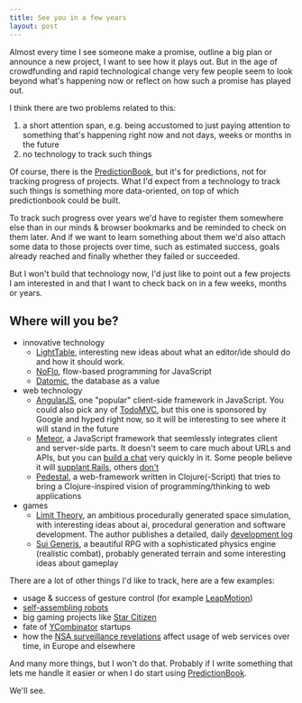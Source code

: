 ```yaml
---
title: See you in a few years
layout: post
---
```


Almost every time I see someone make a promise, outline a big plan or
announce a new project, I want to see how it plays out. But in the age
of crowdfunding and rapid technological change very few people seem to
look beyond what's happening now or reflect on how such a promise has
played out.

I think there are two problems related to this:

1. a short attention span, e.g. being accustomed to just paying
   attention to something that's happening right now and not days, weeks
   or months in the future
2. no technology to track such things

Of course, there is the [PredictionBook][], but it's for predictions, not
for tracking progress of projects. What I'd expect from a technology to
track such things is something more data-oriented, on top of which
predictionbook could be built.

To track such progress over years we'd have to register them somewhere
else than in our minds & browser bookmarks and be reminded to check on
them later. And if we want to learn something about them we'd also
attach some data to those projects over time, such as estimated success,
goals already reached and finally whether they failed or succeeded.

But I won't build that technology now, I'd just like to point out a few
projects I am interested in and that I want to check back on in a few
weeks, months or years.

## Where will you be?

* innovative technology
    * [LightTable][], interesting new ideas about what an editor/ide should
      do and how it should work.
    * [NoFlo][], flow-based programming for JavaScript
    * [Datomic][], the database as a value
* web technology
    * [AngularJS][], one "popular" client-side framework in JavaScript. You
      could also pick any of [TodoMVC][], but this one is sponsored by
      Google and hyped right now, so it will be interesting to see where
      it will stand in the future
    * [Meteor][], a JavaScript framework that seemlessly integrates client
      and server-side parts. It doesn't seem to care much about URLs and
      APIs, but you can [build a chat][meteor-chat] very quickly in it.
      Some people believe it will [supplant Rails][m+], others [don't][m-]
    * [Pedestal][], a web-framework written in Clojure(-Script) that tries
      to bring a Clojure-inspired vision of programming/thinking to web
      applications
* games
    * [Limit Theory][], an ambitious procedurally generated space
      simulation, with interesting ideas about ai, procedural generation
      and software development. The author publishes a detailed, daily
      [development log][lt-devlog]
    * [Sui Generis][], a beautiful RPG with a sophisticated physics engine
      (realistic combat), probably generated terrain and some
      interesting ideas about gameplay

There are a lot of other things I'd like to track, here are a few
examples:

* usage & success of gesture control (for example [LeapMotion][])
* [self-assembling robots][]
* big gaming projects like [Star Citizen][]
* fate of [YCombinator][] startups
* how the [NSA surveillance revelations][nsa-files] affect usage of web
  services over time, in Europe and elsewhere

And many more things, but I won't do that. Probably if I write something
that lets me handle it easier or when I do start using [PredictionBook][].

We'll see.

[PredictionBook]: http://predictionbook.com

[LightTable]: http://www.chris-granger.com/2012/04/12/light-table---a-new-ide-concept/
[NoFlo]: http://www.kickstarter.com/projects/noflo/noflo-development-environment
[Datomic]: http://www.datomic.com/rationale.html
[AngularJS]: http://angularjs.org
[TodoMVC]: http://todomvc.com/
[Meteor]: http://www.meteor.com/
[meteor-chat]: https://github.com/heyLu/lp/tree/master/js/helo
[m+]: http://differential.io/blog/meteor-killin-rails
[m-]: http://webcache.googleusercontent.com/search?q=cache:http://www.weblaws.org/robb/2013/11/09/rails-will-ruby-kill-meteor-on-why/
[Pedestal]: http://pedestal.io/
[Limit Theory]: http://www.kickstarter.com/projects/joshparnell/limit-theory-an-infinite-procedural-space-game
[lt-devlog]: http://forums.ltheory.com/viewforum.php?f=12
[Sui Generis]: www.kickstarter.com/projects/1473965863/sui-generis

[LeapMotion]: https://www.leapmotion.com/
[self-assembling robots]: http://web.mit.edu/newsoffice/2013/simple-scheme-for-self-assembling-robots-1004.html
[Star Citizen]: http://www.kickstarter.com/projects/cig/star-citizen
[YCombinator]: http://ycombinator.com
[nsa-files]: http://www.theguardian.com/world/interactive/2013/nov/01/snowden-nsa-files-surveillance-revelations-decoded

